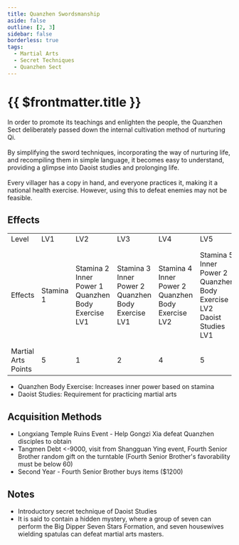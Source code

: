 ```yaml
---
title: Quanzhen Swordsmanship
aside: false
outline: [2, 3]
sidebar: false
borderless: true
tags:
  - Martial Arts
  - Secret Techniques
  - Quanzhen Sect
---
```


# {{ $frontmatter.title }}

<BookItemIcon :size="`medium`" :needLink="false" :no="7002"></BookItemIcon>

In order to promote its teachings and enlighten the people, the Quanzhen Sect deliberately passed down the internal cultivation method of nurturing Qi.
<br><br>
By simplifying the sword techniques, incorporating the way of nurturing life, and recompiling them in simple language, it becomes easy to understand, providing a glimpse into Daoist studies and prolonging life.
<br><br>
Every villager has a copy in hand, and everyone practices it, making it a national health exercise. However, using this to defeat enemies may not be feasible.
<br clear="all" />

## Effects

<table>
    <tr>
        <td>Level</td>
        <td>LV1</td>
        <td>LV2</td>
        <td>LV3</td>
        <td>LV4</td>
        <td>LV5</td>
        <td>LV6</td>
        <td>LV7</td>
        <td>LV8</td>
        <td>LV9</td>
        <td>LV10</td>
    </tr>
    <tr>
        <td>Effects</td>
        <td>Stamina 1</td>
        <td>Stamina 2<br>Inner Power 1<br>Quanzhen Body Exercise LV1</td>
        <td>Stamina 3<br>Inner Power 2<br>Quanzhen Body Exercise LV1</td>
        <td>Stamina 4<br>Inner Power 2<br>Quanzhen Body Exercise LV2</td>
        <td>Stamina 5<br>Inner Power 2<br>Quanzhen Body Exercise LV2<br>Daoist Studies LV1</td>
        <td>Stamina 6<br>Inner Power 3<br>Quanzhen Body Exercise LV3<br>Daoist Studies LV1</td>
        <td>Stamina 7<br>Inner Power 4<br>Quanzhen Body Exercise LV3<br>Daoist Studies LV1</td>
        <td>Stamina 8<br>Inner Power 4<br>Quanzhen Body Exercise LV4<br>Daoist Studies LV1</td>
        <td>Stamina 9<br>Inner Power 4<br>Quanzhen Body Exercise LV4<br>Daoist Studies LV1</td>
        <td>Stamina 10<br>Inner Power 5<br>Quanzhen Body Exercise LV5<br>Daoist Studies LV2</td>
    </tr>
    <tr>
        <td>Martial Arts Points</td>
        <td>5</td>
        <td>1</td>
        <td>2</td>
        <td>4</td>
        <td>5</td>
        <td>5</td>
        <td>6</td>
        <td>7</td>
        <td>8</td>
        <td>9 (52)</td>
    </tr>
</table>

- Quanzhen Body Exercise: Increases inner power based on stamina
- Daoist Studies: Requirement for practicing martial arts

## Acquisition Methods

- Longxiang Temple Ruins Event - Help Gongzi Xia defeat Quanzhen disciples to obtain
- Tangmen Debt <-9000, visit from Shangguan Ying event, Fourth Senior Brother random gift on the turntable (Fourth Senior Brother's favorability must be below 60)
- Second Year - Fourth Senior Brother buys items ($1200)

## Notes

- Introductory secret technique of Daoist Studies
- It is said to contain a hidden mystery, where a group of seven can perform the Big Dipper Seven Stars Formation, and seven housewives wielding spatulas can defeat martial arts masters.
